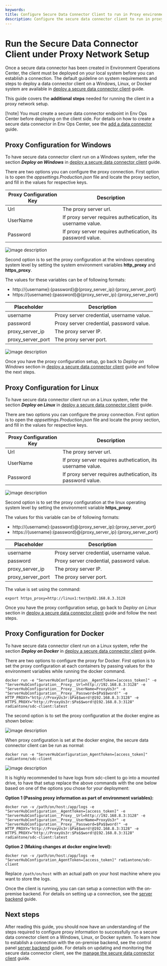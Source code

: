 ```yaml
---
keywords:
title: Configure Secure Data Connector Client to run in Proxy environment
description: Configure the secure data connector client to run in proxy environment
---
```

# Run the Secure Data Connector Client under Proxy Network Setup

Once a secure data connector has been created in Environment Operations Center, the client must be deployed on your local system before you can establish a connection. The default guideline on system requirements and steps to deploy a data connector client on a Windows, Linux, or Docker system are available in [deploy a secure data connector client](deploy-sdc-client.md) guide.

This guide covers the **additional steps** needed for running the client in a proxy network setup.

[!note] You must create a secure data connector endpoint in Env Ops Center before deploying on the client side. For details on how to create a secure data connector in Env Ops Center, see the [add a data connector](add-data-connector.md) guide.

## Proxy Configuration for Windows

To have secure data connector client run on a Windows system, refer the section ***Deploy on Windows*** in [deploy a secure data connector client](deploy-sdc-client.md) guide.

There are two options you can configure the proxy connection. First option is to open the *appsettings.Production.json* file and locate the proxy section, and fill in the values for respective keys.

| Proxy Configuration Key| Description |
| ------------------- | ----------- |
| Url | The proxy server url. |
| UserName | If proxy server requires authetication, its username value. |
| Password | If proxy server requires authetication, its password value. |

![image description](images/appsettings-proxy.png)

Second option is to set the proxy configuration at the windows operating system level by setting the system environment variables **http_proxy** and **https_proxy**.

The values for these variables can be of following formats:
- http://{username}:{password}@{proxy_server_ip}:{proxy_server_port}
- https://{username}:{password}@{proxy_server_ip}:{proxy_server_port}

| Placeholder | Description |
| ------------------- | ----------- |
| username | Proxy server credential, username value. |
| password | Proxy server credential, password value. |
| proxy_server_ip | The proxy server IP. |
| proxy_server_port | The proxy server port. |

![image description](images/win-proxy-env-variables.png)

Once you have the proxy configuration setup, go back to *Deploy on Windows* section in [deploy a secure data connector client](deploy-sdc-client.md) guide and follow the next steps.

## Proxy Configuration for Linux

To have secure data connector client run on a Linux system, refer the section ***Deploy on Linux*** in [deploy a secure data connector client](deploy-sdc-client.md) guide.

There are two options you can configure the proxy connection. First option is to open the *appsettings.Production.json* file and locate the proxy section, and fill in the values for respective keys.

| Proxy Configuration Key| Description |
| ------------------- | ----------- |
| Url | The proxy server url. |
| UserName | If proxy server requires authetication, its username value. |
| Password | If proxy server requires authetication, its password value. |

![image description](images/appsettings-proxy.png)

Second option is to set the proxy configuration at the linux operating system level by setting the environment variable **https_proxy**.

The values for this variable can be of following formats:
- http://{username}:{password}@{proxy_server_ip}:{proxy_server_port}
- https://{username}:{password}@{proxy_server_ip}:{proxy_server_port}

| Placeholder | Description |
| ------------------- | ----------- |
| username | Proxy server credential, username value. |
| password | Proxy server credential, password value. |
| proxy_server_ip | The proxy server IP. |
| proxy_server_port | The proxy server port. |

The value is set using the command:

	export https_proxy=http://linux1:test@a92.168.8.3.3128

Once you have the proxy configuration setup, go back to *Deploy on Linux* section in [deploy a secure data connector client](deploy-sdc-client.md) guide and follow the next steps.

## Proxy Configuration for Docker

To have secure data connector client run on a Linux system, refer the section ***Deploy on Docker*** in [deploy a secure data connector client](deploy-sdc-client.md) guide.

There are two options to configure the proxy for Docker. First option is to set the proxy configuration at each containers by passing values for the environment variables while running the docker command.

	docker run -e "ServerHubConfiguration__AgentToken=[access_token]" -e "ServerHubConfiguration__Proxy__Url=http://192.168.8.3:3128" -e "ServerHubConfiguration__Proxy__UserName=ProxyUs3r" -e "ServerHubConfiguration__Proxy__Password=$Pa$$word!" -e HTTP_PROXY="http://ProxyUs3r:$Pa$$word!@192.168.8.3:3128" -e HTTPS_PROXY="http://ProxyUs3r:$Pa$$word!@192.168.8.3:3128" radiantone/sdc-client:latest

The second option is to set the proxy configuration at the docker engine as shown below:

![image description](images/proxy-docker-engine.png)

When proxy configuration is set at the docker engine, the secure data connector client can be run as normal:

	docker run -e "ServerHubConfiguration_AgentToken=[access_token]" radiantone/sdc-client

![image description](images/docker-command-line.png)

It is highly recommended to have logs from sdc-client to go into a mounted drive, to have that setup replace the above commands with the one below based on one of the options you chose for your deployment:

**Option 1 (Passing proxy information as part of environment variables):**

    docker run -v /path/on/host:/app/logs -e "ServerHubConfiguration__AgentToken=[access_token]" -e "ServerHubConfiguration__Proxy__Url=http://192.168.8.3:3128" -e "ServerHubConfiguration__Proxy__UserName=ProxyUs3r" -e "ServerHubConfiguration__Proxy__Password=$Pa$$word!" -e HTTP_PROXY="http://ProxyUs3r:$Pa$$word!@192.168.8.3:3128" -e HTTPS_PROXY="http://ProxyUs3r:$Pa$$word!@192.168.8.3:3128" radiantone/sdc-client:latest	
**Option 2 (Making changes at docker engine level):**

	docker run -v /path/on/host:/app/logs -e "ServerHubConfiguration_AgentToken=[access_token]" radiantone/sdc-client

Replace `/path/on/host` with an actual path on your host machine where you want to store the logs.

Once the client is running, you can can setup a connection with the on-premise backend. For details on setting up a connection, see the [server backend](../../sys-admin-guide/server-backend.md) guide.

## Next steps

After reading this guide, you should now have an understanding of the steps required to configure proxy information to successfully run a secure data connector client on a Windows, Linux, or Docker system. To learn how to establish a connection with the on-premise backend, see the control panel [server backend](../../sys-admin-guide/server-backend.md) guide. For details on updating and monitoring the secure data connector client, see the [manage the secure data connector client](manage-sdc-client.md) guide.
